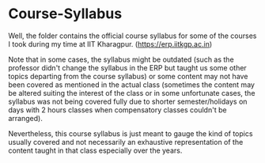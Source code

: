 # Course-Syllabus

Well, the folder contains the official course syllabus for some of the courses I took during my time at IIT Kharagpur. (https://erp.iitkgp.ac.in) 


Note that in some cases, the syllabus might be outdated (such as the professor didn't change the syllabus in the ERP but taught us some other topics departing from the course syllabus) or some content may not have been covered as mentioned in the actual class (sometimes the content may be altered suiting the interest of the class or in some unfortunate cases, the syllabus was not being covered fully due to shorter semester/holidays on days with 2 hours classes when compensatory classes couldn't be arranged). 


Nevertheless, this course syllabus is just meant to gauge the kind of topics usually covered and not necessarily an exhaustive representation of the content taught in that class especially over the years.
